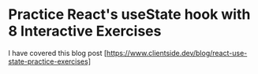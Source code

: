 # Practice React's useState hook with 8 Interactive Exercises

I have covered this blog post [https://www.clientside.dev/blog/react-use-state-practice-exercises]
